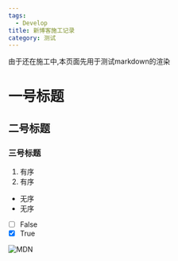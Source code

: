 ```yaml
---
tags:
  - Develop
title: 新博客施工记录
category: 测试
---
```


由于还在施工中,本页面先用于测试markdown的渲染
# 一号标题
## 二号标题
### 三号标题

1. 有序
2. 有序

+ 无序
+ 无序

- [ ] False
- [x] True

![MDN](https://interactive-examples.mdn.mozilla.net/media/cc0-images/grapefruit-slice-332-332.jpg)
